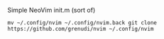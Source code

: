 Simple NeoVim init.m (sort of)

`
mv ~/.config/nvim ~/.config/nvim.back
git clone https://github.com/grenudi/nvim ~/.config/nvim
`
